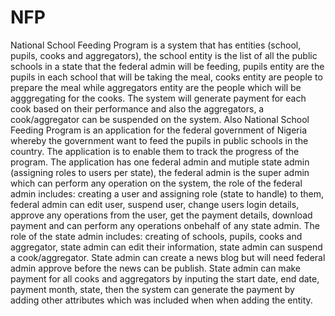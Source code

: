 # NFP
National School Feeding Program is a system that has entities (school, pupils, cooks and aggregators), the school entity is the list of all the public schools in a state that the federal admin will be feeding, pupils entity are the pupils in each school that will be taking the meal, cooks entity are people to prepare the meal while aggregators entity are the people which will be agggregating for the cooks. The system will generate payment for each cook based on their performance and also the aggregators, a cook/aggregator can be suspended on the system. Also National School Feeding Program is an application for the federal government of Nigeria whereby the government want to feed the pupils in public schools in the country. The application is to enable them to track the progress of the program. The application has one federal admin and mutiple state admin (assigning roles to users per state), the federal admin is the super admin which can perform any operation on the system, the role of the federal admin includes: creating a user and assigning role (state to handle) to them, federal admin can edit user, suspend user, change users login details, approve any operations from the user, get the payment details, download payment and can perform any operations onbehalf of any state admin. The role of the state admin includes: creating of schools, pupils, cooks and aggregator, state admin can edit their information, state admin can suspend a cook/aggregator. State admin can create a news blog but will need federal admin approve before the news can be publish. State admin can make payment for all cooks and aggregators by inputing the start date, end date, payment month, state, then the system can generate the payment by adding other attributes which was included when when adding the entity.
